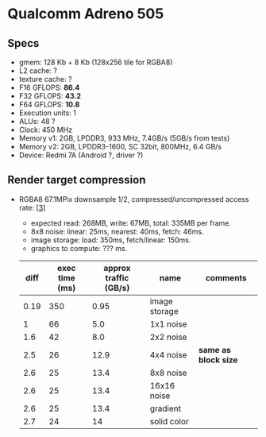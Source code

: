 
# Qualcomm Adreno 505

## Specs

* gmem: 128 Kb + 8 Kb (128x256 tile for RGBA8)
* L2 cache: ?
* texture cache: ?
* F16 GFLOPS: **86.4**
* F32 GFLOPS: **43.2**
* F64 GFLOPS: **10.8**
* Execution units: 1
* ALUs: 48 ?
* Clock: 450 MHz
* Memory v1: 2GB, LPDDR3, 933 MHz, 7.4GB/s (5GB/s from tests)
* Memory v2: 2GB, LPDDR3-1600, SC 32bit, 800MHz, 6.4 GB/s
* Device: Redmi 7A (Android ?, driver ?)

## Render target compression

* RGBA8 67.1MPix downsample 1/2, compressed/uncompressed access rate: [[3](../GPU_Benchmarks.md#3-Render-target-compression)]
	- expected read: 268MB, write: 67MB, total: 335MB per frame.
	- 8x8 noise: linear: 25ms, nearest: 40ms, fetch: 46ms.
	- image storage: load: 350ms, fetch/linear: 150ms.
	- graphics to compute: ??? ms.

	| diff | exec time (ms) | approx traffic (GB/s) | name | comments |
	|---|---|---|------|----|
	| 0.19 | 350 | 0.95 | image storage | |
	| 1    | 66  | 5.0  | 1x1 noise     | |
	| 1.6  | 42  | 8.0  | 2x2 noise     | |
	| 2.5  | 26  | 12.9 | 4x4 noise     | **same as block size** |
	| 2.6  | 25  | 13.4 | 8x8 noise     | |
	| 2.6  | 25  | 13.4 | 16x16 noise   | |
	| 2.6  | 25  | 13.4 | gradient      | |
	| 2.7  | 24  | 14   | solid color   | |

